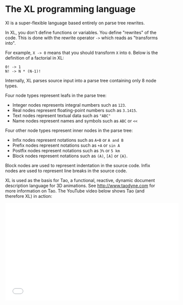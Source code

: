 The XL programming language
===========================

Xl is a super-flexible language based entirely on parse tree rewrites.

In XL, you don't define functions or variables. You define "rewrites"
of the code. This is done with the rewrite operator `->` which reads
as "transforms into".

For example, `X -> 0` means that you should transform `X` into `0`.
Below is the definition of a factorial in XL:

```
0! -> 1
N! -> N * (N-1)!
```

Internally, XL parses source input into a parse tree containing only 8
node types.

Four node types represent leafs in the parse tree:

* Integer nodes represents integral numbers such as `123`.
* Real nodes represent floating-point numbers such as `3.1415`.
* Text nodes represent textual data such as `"ABC"`
* Name nodes represent names and symbols such as `ABC` or `<<`

Four other node types represent inner nodes in the parse tree:

* Infix nodes represent notations such as `A+B` or `A and B`
* Prefix nodes represent notations such as `+A` or `sin A`
* Postfix nodes represent notations such as `3%` or `5 km`
* Block nodes represent notations such as `(A)`, `[A]` or `{A}`.

Block nodes are used to represent indentation in the source code.
Infix nodes are used to represent line breaks in the source code.

XL is used as the basis for Tao, a functional, reactive, dynamic
document description language for 3D animations. See
http://www.taodyne.com for more information on Tao. The YouTube video
below shows Tao (and therefore XL) in action:

<iframe width="560" height="315"
 src="//www.youtube.com/embed/Fvi29XAo4SI?list=UUY8oU0JGGl42mRw2qzTZ3oA"
 frameborder="0" allowfullscreen>
</iframe>

